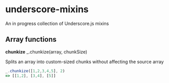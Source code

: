 underscore-mixins
=================

An in progress collection of Underscore.js mixins

## Array functions ##

**chunkize** _.chunkize(array, chunkSize)

Splits an array into custom-sized chunks without affecting the source array

```javascript
_.chunkize([1,2,3,4,5], 2)
=> [[1,2], [3,4], [5]]
```


